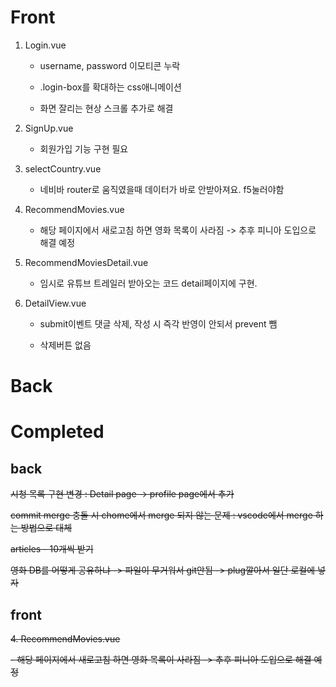 # Front

1. Login.vue

    - username, password 이모티콘 누락

    - .login-box를 확대하는 css애니메이션

    - 화면 잘리는 현상 스크롤 추가로 해결

2. SignUp.vue

   - 회원가입 기능 구현 필요
  
3. selectCountry.vue

   - 네비바 router로 움직였을때 데이터가 바로 안받아져요. f5눌러야함

4. RecommendMovies.vue

   - 해당 페이지에서 새로고침 하면 영화 목록이 사라짐 -> 추후 피니아 도입으로 해결 예정

4. RecommendMoviesDetail.vue

   - 임시로 유튜브 트레일러 받아오는 코드 detail페이지에 구현.

5. DetailView.vue
  
   - submit이벤트 댓글 삭제, 작성 시 즉각 반영이 안되서 prevent 뺌

   - 삭제버튼 없음

# Back

# Completed

## back

~~시청 목록 구현 변경 : Detail page -> profile page에서 추가~~

~~commit merge 충돌 시 chome에서 merge 되지 않는 문제 : vscode에서 merge 하는 방법으로 대체~~

~~articles - 10개씩 받기~~

~~영화 DB를 어떻게 공유하냐 -> 파일이 무거워서 git안됨 -> plug깔아서 일단 로컬에 넣자~~

## front


~~4. RecommendMovies.vue~~

   ~~- 해당 페이지에서 새로고침 하면 영화 목록이 사라짐 -> 추후 피니아 도입으로 해결 예정~~